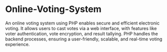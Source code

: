 # Online-Voting-System
An online voting system using PHP enables secure and efficient electronic voting. It allows users to cast votes via a web interface, with features like voter authentication, vote encryption, and result tallying. PHP handles the backend processes, ensuring a user-friendly, scalable, and real-time voting experience.
